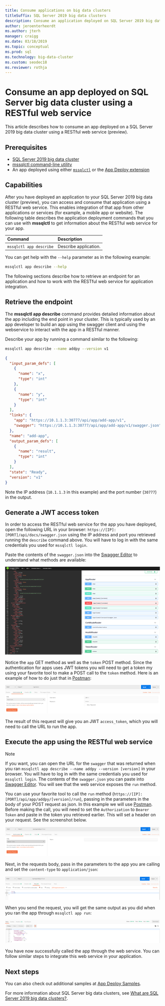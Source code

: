 ```yaml
---
title: Consume applications on big data clusters
titleSuffix: SQL Server 2019 big data clusters
description: Consume an application deployed on SQL Server 2019 big data cluster using a RESTful web service (preview).
author: jeroenterheerdt
ms.author: jterh
manager: craigg
ms.date: 03/18/2019
ms.topic: conceptual
ms.prod: sql
ms.technology: big-data-cluster
ms.custom: seodec18
ms.reviewer: rothja
---
```


# Consume an app deployed on SQL Server big data cluster using a RESTful web service

This article describes how to consume an app deployed on a SQL Server 2019 big data cluster using a RESTful web service (preview).

## Prerequisites

- [SQL Server 2019 big data cluster](deployment-guidance.md)
- [mssqlctl command-line utility](deploy-install-mssqlctl.md)
- An app deployed using either [`mssqlctl`](big-data-cluster-create-apps.md) or the [App Deploy extension](app-deployment-extension.md)

## Capabilities

After you have deployed an application to your SQL Server 2019 big data cluster (preview), you can access and consume that application using a RESTful web service. This enables integration of that app from other applications or services (for example, a mobile app or website). The following table describes the application deployment commands that you can use with **mssqlctl** to get information about the RESTful web service for your app.

|Command |Description |
|:---|:---|
|`mssqlctl app describe` | Describe application. |

You can get help with the `--help` parameter as in the following example:

```bash
mssqlctl app describe --help
```

The following sections describe how to retrieve an endpoint for an application and how to work with the RESTful web service for application integration.

## Retrieve the endpoint

The **mssqlctl app describe** command provides detailed information about the app including the end point in your cluster. This is typically used by an app developer to build an app using the swagger client and using the webservice to interact with the app in a RESTful manner.

Describe your app by running a command similar to the following:

```bash
mssqlctl app describe --name addpy --version v1
```

```json
{
  "input_param_defs": [
    {
      "name": "x",
      "type": "int"
    },
    {
      "name": "y",
      "type": "int"
    }
  ],
  "links": {
    "app": "https://10.1.1.3:30777/api/app/add-app/v1",
    "swagger": "https://10.1.1.3:30777/api/app/add-app/v1/swagger.json"
  },
  "name": "add-app",
  "output_param_defs": [
    {
      "name": "result",
      "type": "int"
    }
  ],
  "state": "Ready",
  "version": "v1"
}
```

Note the IP address (`10.1.1.3` in this example) and the port number (`30777`) in the output.

## Generate a JWT access token

In order to access the RESTful web service for the app you have deployed, open the following URL in your browser: `https://[IP]:[PORT]/api/docs/swagger.json` using the IP address and port you retrieved running the `describe` command above. You will have to log in with the same credentials you used for `mssqlctl login`.

Paste the contents of the `swagger.json` into the [Swagger Editor](https://editor.swagger.io) to understand what methods are available:

![API Swagger](media/big-data-cluster-consume-apps/api_swagger.png)

Notice the `app` GET method as well as the `token` POST method. Since the authentication for apps uses JWT tokens you will need to get a token my using your favorite tool to make a POST call to the `token` method. Here is an example of how to do just that in [Postman](https://www.getpostman.com/):

![Postman Token](media/big-data-cluster-consume-apps/postman_token.png)

The result of this request will give you an JWT `access_token`, which you will need to call the URL to run the app.

## Execute the app using the RESTful web service

> [!NOTE]
> If you want, you can open the URL for the `swagger` that was returned when you ran `mssqlctl app describe --name addpy --version [version]` in your browser. You will have to log in with the same credentials you used for `mssqlctl login`. The contents of the `swagger.json` you can paste into [Swagger Editor](https://editor.swagger.io). You will see that the web service exposes the `run` method.

You can use your favorite tool to call the `run` method (`https://[IP]:[PORT]/api/app/addpy/[version]/run`), passing in the parameters in the body of your POST request as json. In this example we will use [Postman](https://www.getpostman.com/). Before making the call, you will need to set the `Authorization` to `Bearer Token` and paste in the token you retrieved earlier. This will set a header on your request. See the screenshot below.

![Postman Run Headers](media/big-data-cluster-consume-apps/postman_run_1.png)

Next, in the requests body, pass in the parameters to the app you are calling and set the `content-type` to `application/json`:

![Postman Run Body](media/big-data-cluster-consume-apps/postman_run_2.png)

When you send the request, you will get the same output as you did when you ran the app through `mssqlctl app run`:

![Postman Run Result](media/big-data-cluster-consume-apps/postman_result.png)

You have now successfully called the app through the web service. You can follow similar steps to integrate this web service in your application.

## Next steps

You can also check out additional samples at [App Deploy Samples](https://aka.ms/sql-app-deploy).

For more information about SQL Server big data clusters, see [What are SQL Server 2019 big data clusters?](big-data-cluster-overview.md).
